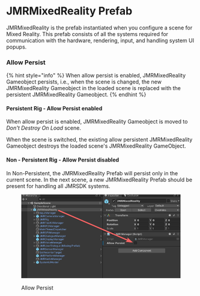 # JMRMixedReality Prefab

JMRMixedReality is the prefab instantiated when you configure a scene for Mixed Reality. This prefab consists of all the systems required for communication with the hardware, rendering, input, and handling system UI popups.

### Allow Persist

{% hint style="info" %}
When allow persist is enabled, JMRMixedReality Gameobject persists, i.e., when the scene is changed, the new JMRMixedReality Gameobject in the loaded scene is replaced with the persistent JMRMixedReality Gameobject.
{% endhint %}

#### Persistent Rig - Allow Persist enabled

When allow persist is enabled, JMRMixedReality Gameobject is moved to _Don't Destroy On Load_ scene.&#x20;

When the scene is switched, the existing allow persistent JMRMixedReality Gameobject destroys the loaded scene's JMRMixedReality GameObject.

#### Non - Persistent Rig - Allow Persist disabled

In Non-Persistent, the JMRMixedReality Prefab will persist only in the current scene. In the next scene, a new JMRMixedReality Prefab should be present for handling all JMRSDK systems.

<figure><img src="../.gitbook/assets/Unity_nNMpMLGKA9.png" alt=""><figcaption><p>Allow Persist</p></figcaption></figure>

